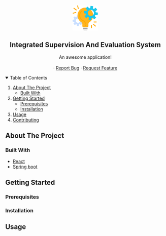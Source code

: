 <!-- PROJECT LOGO -->
<br />
<p align="center">
  <img src="doc/images/logo.png" alt="Logo" width="80" height="80">

  <h2 align="center">Integrated Supervision And Evaluation System</h2>

  <p align="center">
    An awesome application!
    <br />
    <br />
    ·
    <a href="https://github.com/Borjianamin98/supervision-and-evaluation-system/issues">Report Bug</a>
    ·
    <a href="https://github.com/Borjianamin98/supervision-and-evaluation-system/issues">Request Feature</a>
  </p>
</p>

<!-- TABLE OF CONTENTS -->
<details open="open">
  <summary>Table of Contents</summary>
  <ol>
    <li>
      <a href="#about-the-project">About The Project</a>
      <ul>
        <li><a href="#built-with">Built With</a></li>
      </ul>
    </li>
    <li>
      <a href="#getting-started">Getting Started</a>
      <ul>
        <li><a href="#prerequisites">Prerequisites</a></li>
        <li><a href="#installation">Installation</a></li>
      </ul>
    </li>
    <li><a href="#usage">Usage</a></li>
    <li><a href="#contributing">Contributing</a></li>
  </ol>
</details>

## About The Project

### Built With

* [React](https://reactjs.org/)
* [Spring boot](https://spring.io/projects/spring-boot)

<!-- GETTING STARTED -->
## Getting Started

### Prerequisites

### Installation

## Usage


